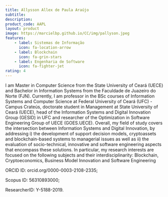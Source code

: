 ```yaml
---
title: Allysson Allex de Paula Araújo
subtitle:
description:
product_code: AAPL
layout: product
image: https://marcielbp.github.io/CC/img/pallyson.jpeg
features:
    - label: Sistemas de Informação
      icon: fa-location-arrow
    - label: Blockchain
      icon: fa-grin-stars
    - label: Engenharia de Software
      icon: fa-fighter-jet
rating: 4
---
```


<!-- ![img](/img/pallyson.jpeg) -->

I am Master in Computer Science from the State University of Ceará (UECE) and Bachelor in Information Systems from the Faculdade de Juazeiro do Norte (FJN). Currently, I am professor in the BSc courses of Information Systems and Computer Science at Federal University of Ceará (UFC) - Campus Crateús, doctorate student in Management at State University of Ceará (UECE), head of the Information Systems and Digital Innovation Group (GESID) in UFC and researcher of the Optimization in Software Engineering Group of UECE (GOES.UECE). Overall, my field of study covers the intersection between Information Systems and Digital Innovation, by addressing i) the development of support decision models, cryptoassets and blockchain-based systems to managerial issues as well as ii) the evaluation of socio-technical, innovative and software engineering aspects that encompass these solutions. In particular, my research interests are focused on the following subjects and their interdisciplinarity: Blockchain, Cryptoeconomics, Business Model Innovation and Software Engineering

ORCID ID: orcid.org/0000-0003-2108-2335;

Scopus ID: 56310893000;

ResearcherID: Y-5188-2019.
